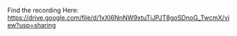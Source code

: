 Find the recording Here:
https://drive.google.com/file/d/1xXI6NnNW9xtuTiJPJT8goSDnoG_TwcmX/view?usp=sharing
